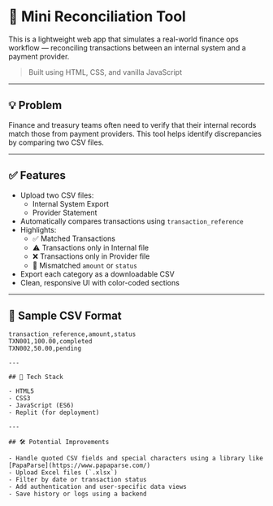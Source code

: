 # 🧾 Mini Reconciliation Tool

This is a lightweight web app that simulates a real-world finance ops workflow — reconciling transactions between an internal system and a payment provider.

> Built using HTML, CSS, and vanilla JavaScript

---

## 💡 Problem

Finance and treasury teams often need to verify that their internal records match those from payment providers. This tool helps identify discrepancies by comparing two CSV files.

---

## ✅ Features

- Upload two CSV files:
  - Internal System Export
  - Provider Statement
- Automatically compares transactions using `transaction_reference`
- Highlights:
  - ✅ Matched Transactions
  - ⚠️ Transactions only in Internal file
  - ❌ Transactions only in Provider file
  - 🔴 Mismatched `amount` or `status`
- Export each category as a downloadable CSV
- Clean, responsive UI with color-coded sections

---

## 📂 Sample CSV Format

```csv
transaction_reference,amount,status
TXN001,100.00,completed
TXN002,50.00,pending

---

## 🔧 Tech Stack

- HTML5
- CSS3
- JavaScript (ES6)
- Replit (for deployment)

---

## 🛠️ Potential Improvements

- Handle quoted CSV fields and special characters using a library like [PapaParse](https://www.papaparse.com/)
- Upload Excel files (`.xlsx`)
- Filter by date or transaction status
- Add authentication and user-specific data views
- Save history or logs using a backend